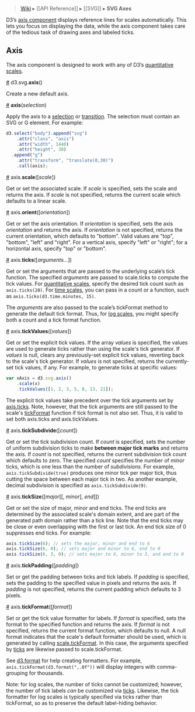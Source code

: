 > [Wiki](Home) ▸ [[API Reference]] ▸ [[SVG]] ▸ **SVG Axes**

D3’s [axis component](http://bl.ocks.org/1166403) displays reference lines for scales automatically. This lets you focus on displaying the data, while the axis component takes care of the tedious task of drawing axes and labeled ticks.

## Axis

The axis component is designed to work with any of D3’s [quantitative scales](Quantitative-Scales).

<a name="axis" href="SVG-Axes#wiki-axis">#</a> d3.svg.**axis**()

Create a new default axis.

<a name="_axis" href="SVG-Axes#wiki-_axis">#</a> **axis**(*selection*)

Apply the axis to a [selection](Selections) or [transition](Transitions). The selection must contain an SVG or G element. For example:

```js
d3.select("body").append("svg")
    .attr("class", "axis")
    .attr("width", 1440)
    .attr("height", 30)
  .append("g")
    .attr("transform", "translate(0,30)")
    .call(axis);
```

<a name="scale" href="#wiki-scale">#</a> axis.**scale**([*scale*])

Get or set the associated scale. If *scale* is specified, sets the scale and returns the axis. If *scale* is not specified, returns the current scale which defaults to a linear scale.

<a name="orient" href="#wiki-orient">#</a> axis.**orient**([*orientation*])

Get or set the axis orientation. If *orientation* is specified, sets the axis *orientation* and returns the axis. If *orientation* is not specified, returns the current orientation, which defaults to "bottom". Valid values are "top", "bottom", "left" and "right". For a vertical axis, specify "left" or "right"; for a horizontal axis, specify "top" or "bottom".

<a name="ticks" href="#wiki-ticks">#</a> axis.**ticks**([*arguments…*])

Get or set the arguments that are passed to the underlying scale’s tick function. The specified *arguments* are passed to scale.ticks to compute the tick values. For [quantitative scales](Quantitative-Scales#wiki-linear_ticks), specify the desired tick count such as `axis.ticks(20)`. For [time scales](Time-Scales#wiki-ticks), you can pass in a count or a function, such as `axis.ticks(d3.time.minutes, 15)`.

The *arguments* are also passed to the scale’s tickFormat method to generate the default tick format. Thus, for [log scales](Quantitative-Scales#wiki-log_tickFormat), you might specify both a count and a tick format function.

<a name="tickValues" href="#wiki-tickValues">#</a> axis.**tickValues**([*values*])

Get or set the explicit tick values. If the array *values* is specified, the values are used to generate ticks rather than using the scale's tick generator. If *values* is null, clears any previously-set explicit tick values, reverting back to the scale's tick generator. If *values* is not specified, returns the currently-set tick values, if any. For example, to generate ticks at specific values:

```js
var xAxis = d3.svg.axis()
    .scale(x)
    .tickValues([1, 2, 3, 5, 8, 13, 21]);
```

The explicit tick values take precedent over the tick arguments set by [axis.ticks](#axis_ticks). Note, however, that the tick arguments are still passed to the scale's [tickFormat](Quantitative-Scales#wiki-linear_tickFormat) function if tick format is not also set. Thus, it is valid to set both axis.ticks and axis.tickValues.

<a name="tickSubdivide" href="#wiki-tickSubdivide">#</a> axis.**tickSubdivide**([*count*])

Get or set the tick subdivision count. If *count* is specified, sets the number of uniform subdivision ticks to make **between major tick marks** and returns the axis. If *count* is not specified, returns the current subdivision tick count which defaults to zero. The specified *count* specifies the number of _minor_ ticks, which is one less than the number of _subdivisions_. For example, `axis.tickSubdivide(true)` produces one minor tick per major tick, thus cutting the space between each major tick in two. As another example, decimal subdivision is specified as `axis.tickSubdivide(9)`.

<a name="tickSize" href="#wiki-tickSize">#</a> axis.**tickSize**([*major*[​[, *minor*], *end*]])

Get or set the size of major, minor and end ticks. The end ticks are determined by the associated scale's domain extent, and are part of the generated path domain rather than a tick line. Note that the end ticks may be close or even overlapping with the first or last tick. An end tick size of 0 suppresses end ticks. For example:

```js
axis.tickSize(6); // sets the major, minor and end to 6 
axis.tickSize(6, 0); // sets major and minor to 6, end to 0
axis.tickSize(6, 3, 0); // sets major to 6, minor to 3, and end to 0
```

<a name="tickPadding" href="#wiki-tickPadding">#</a> axis.**tickPadding**([*padding*])

Set or get the padding between ticks and tick labels. If *padding* is specified, sets the padding to the specified value in pixels and returns the axis. If *padding* is not specified, returns the current padding which defaults to 3 pixels.

<a name="tickFormat" href="#wiki-tickFormat">#</a> axis.**tickFormat**([*format*])

Set or get the tick value formatter for labels. If *format* is specified, sets the format to the specified function and returns the axis. If *format* is not specified, returns the current format function, which defaults to null. A null format indicates that the scale's default formatter should be used, which is generated by calling [scale.tickFormat](Quantitative-Scales#wiki-linear_tickFormat). In this case, the arguments specified by [ticks](#wiki-ticks) are likewise passed to scale.tickFormat. 

See [d3.format](Formatting#wiki-d3_format) for help creating formatters. For example, `axis.tickFormat(d3.format(",.0f"))` will display integers with comma-grouping for thousands.

Note: for log scales, the number of ticks cannot be customized; however, the number of tick labels *can* be customized via [ticks](#wiki-ticks). Likewise, the tick formatter for log scales is typically specified via ticks rather than tickFormat, so as to preserve the default label-hiding behavior.